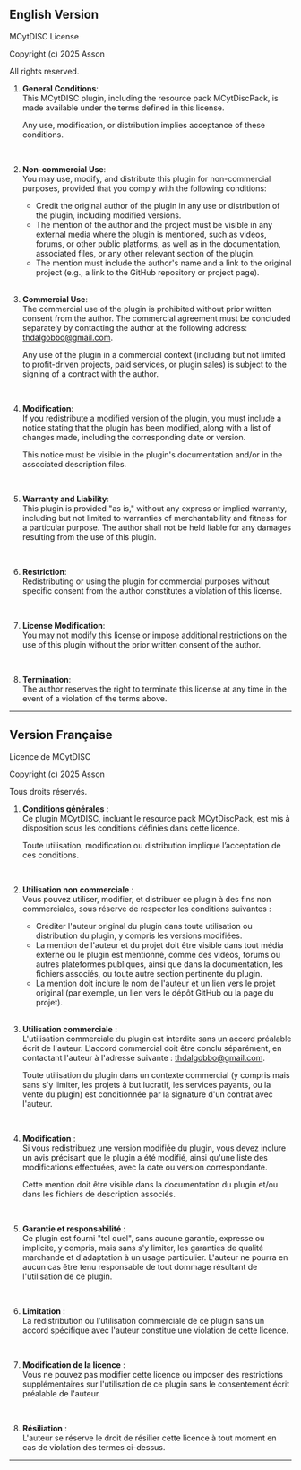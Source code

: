 ## English Version

MCytDISC License

Copyright (c) 2025 Asson

All rights reserved.

1. **General Conditions**:<br>
   This MCytDISC plugin, including the resource pack MCytDiscPack, is made available under the terms defined in this license.

   Any use, modification, or distribution implies acceptance of these conditions.
    
   <br>

2. **Non-commercial Use**:<br>
   You may use, modify, and distribute this plugin for non-commercial purposes, provided that you comply with the following conditions:
   - Credit the original author of the plugin in any use or distribution of the plugin, including modified versions.
   - The mention of the author and the project must be visible in any external media where the plugin is mentioned, such as videos, forums, or other public platforms, as well as in the documentation, associated files, or any other relevant section of the plugin.
   - The mention must include the author's name and a link to the original project (e.g., a link to the GitHub repository or project page).
   
   <br>
   
3. **Commercial Use**:<br>
   The commercial use of the plugin is prohibited without prior written consent from the author. The commercial agreement must be concluded separately by contacting the author at the following address: thdalgobbo@gmail.com.
   
   Any use of the plugin in a commercial context (including but not limited to profit-driven projects, paid services, or plugin sales) is subject to the signing of a contract with the author.

   <br>
   
4. **Modification**:<br>
   If you redistribute a modified version of the plugin, you must include a notice stating that the plugin has been modified, along with a list of changes made, including the corresponding date or version.
   
   This notice must be visible in the plugin's documentation and/or in the associated description files.

   <br>

5. **Warranty and Liability**:<br>
   This plugin is provided "as is," without any express or implied warranty, including but not limited to warranties of merchantability and fitness for a particular purpose. The author shall not be held liable for any damages resulting from the use of this plugin.
   
   <br>

6. **Restriction**:<br>
   Redistributing or using the plugin for commercial purposes without specific consent from the author constitutes a violation of this license.

   <br>

7. **License Modification**:<br>
   You may not modify this license or impose additional restrictions on the use of this plugin without the prior written consent of the author.

   <br>

8. **Termination**:<br>
   The author reserves the right to terminate this license at any time in the event of a violation of the terms above.

---

## Version Française

Licence de MCytDISC

Copyright (c) 2025 Asson

Tous droits réservés.

1. **Conditions générales** :<br>
   Ce plugin MCytDISC, incluant le resource pack MCytDiscPack, est mis à disposition sous les conditions définies dans cette licence.
   
   Toute utilisation, modification ou distribution implique l’acceptation de ces conditions.
   
   <br>
   
2. **Utilisation non commerciale** :<br>
   Vous pouvez utiliser, modifier, et distribuer ce plugin à des fins non commerciales, sous réserve de respecter les conditions suivantes :
   - Créditer l'auteur original du plugin dans toute utilisation ou distribution du plugin, y compris les versions modifiées.
   - La mention de l'auteur et du projet doit être visible dans tout média externe où le plugin est mentionné, comme des vidéos, forums ou autres plateformes publiques, ainsi que dans la documentation, les fichiers associés, ou toute autre section pertinente du plugin.
   - La mention doit inclure le nom de l'auteur et un lien vers le projet original (par exemple, un lien vers le dépôt GitHub ou la page du projet).
   
   <br>
   
3. **Utilisation commerciale** :<br>
   L'utilisation commerciale du plugin est interdite sans un accord préalable écrit de l'auteur. L'accord commercial doit être conclu séparément, en contactant l'auteur à l'adresse suivante : thdalgobbo@gmail.com. 

   Toute utilisation du plugin dans un contexte commercial (y compris mais sans s'y limiter, les projets à but lucratif, les services payants, ou la vente du plugin) est conditionnée par la signature d'un contrat avec l'auteur.

   <br>

4. **Modification** :<br>
   Si vous redistribuez une version modifiée du plugin, vous devez inclure un avis précisant que le plugin a été modifié, ainsi qu'une liste des modifications effectuées, avec la date ou version correspondante.
   
   Cette mention doit être visible dans la documentation du plugin et/ou dans les fichiers de description associés.

   <br>
   
5. **Garantie et responsabilité** :<br>
   Ce plugin est fourni "tel quel", sans aucune garantie, expresse ou implicite, y compris, mais sans s'y limiter, les garanties de qualité marchande et d'adaptation à un usage particulier. L'auteur ne pourra en aucun cas être tenu responsable de tout dommage résultant de l'utilisation de ce plugin.

   <br>
   
6. **Limitation** :<br>
   La redistribution ou l'utilisation commerciale de ce plugin sans un accord spécifique avec l'auteur constitue une violation de cette licence.

   <br>
   
7. **Modification de la licence** :<br>
   Vous ne pouvez pas modifier cette licence ou imposer des restrictions supplémentaires sur l'utilisation de ce plugin sans le consentement écrit préalable de l'auteur.
   
   <br>
   
8. **Résiliation** :<br>
   L'auteur se réserve le droit de résilier cette licence à tout moment en cas de violation des termes ci-dessus.

---